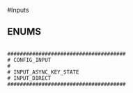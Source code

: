 #Inputs

## ENUMS
```text

######################################
# CONFIG_INPUT
#
# INPUT_ASYNC_KEY_STATE
# INPUT_DIRECT  
######################################

```
